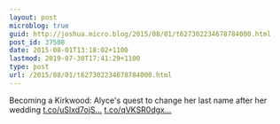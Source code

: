 ```yaml
---
layout: post
microblog: true
guid: http://joshua.micro.blog/2015/08/01/t627302234678784000.html
post_id: 37508
date: 2015-08-01T13:18:02+1100
lastmod: 2019-07-30T17:41:29+1100
type: post
url: /2015/08/01/t627302234678784000.html
---
```

Becoming a Kirkwood: Alyce's quest to change her last name after her wedding [t.co/uSlxd7ojS...](http://t.co/uSlxd7ojSz) [t.co/qVKSR0dgx...](http://t.co/qVKSR0dgxe)
